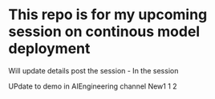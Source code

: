 # This repo is for my upcoming session on continous model deployment
Will update details post the session - In the session

UPdate to demo in AIEngineering channel
New1
1
2
